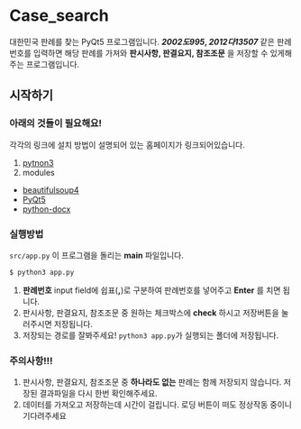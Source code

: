 # Case_search
대한민국 판례를 찾는 PyQt5 프로그램입니다. ___2002도995_, _2012다13507___ 같은 판례번호를 입력하면 해당 판례를 가져와 __판시사항, 판결요지, 참조조문__ 을 저장할 수 있게해주는 프로그램입니다.

## 시작하기
### 아래의 것들이 필요해요!  
각각의 링크에 설치 방법이 설명되어 있는 홈페이지가 링크되어있습니다.
1. [pytnon3](https://www.python.org/downloads/)
2. modules
  - [beautifulsoup4](https://pypi.org/project/beautifulsoup4/)
  - [PyQt5](https://pypi.org/project/PyQt5/)
  - [python-docx](https://python-docx.readthedocs.io/en/latest/user/install.html)

### 실행방법
`src/app.py` 이 프로그램을 돌리는 __main__ 파일입니다.
```
$ python3 app.py
```

1. __판례번호__ input field에 쉽표(__,__)로 구분하여 판례번호를 넣어주고 __Enter__ 를 치면 됩니다.  
2. 판시사항, 판결요지, 참조조문 중 원하는 체크박스에 __check__ 하시고 저장버튼을 눌러주시면 저장됩니다.
3. 저장되는 경로를 잘봐주세요! `python3 app.py`가 실행되는 폴더에 저장됩니다.

### 주의사항!!!
1. 판시사항, 판결요지, 참조조문 중 __하나라도 없는__ 판례는 함께 저장되지 않습니다. 저장된 결과파일을 다시 한번 확인해주세요.
2. 데이터를 가져오고 저장하는데 시간이 걸립니다. 로딩 버튼이 떠도 정상작동 중이니 기다려주세요
